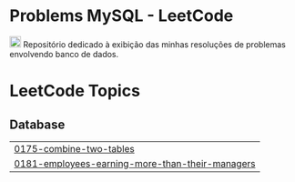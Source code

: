 # Problems MySQL - LeetCode
<img width="20" alt="image" src="https://github.com/user-attachments/assets/bb339974-e19c-4168-930e-7f662f951e75" />
 Repositório dedicado à exibição das minhas resoluções de problemas envolvendo banco de dados.  

<!---LeetCode Topics Start-->
# LeetCode Topics
## Database
|  |
| ------- |
| [0175-combine-two-tables](https://github.com/ana-leticia-cabral/leetcode-MySQL/tree/master/0175-combine-two-tables) |
| [0181-employees-earning-more-than-their-managers](https://github.com/ana-leticia-cabral/leetcode-MySQL/tree/master/0181-employees-earning-more-than-their-managers) |
<!---LeetCode Topics End-->
